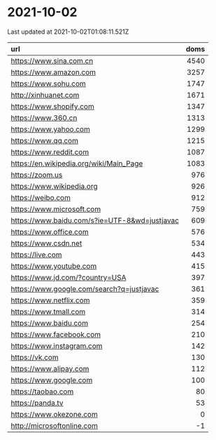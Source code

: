 # 2021-10-02

<!-- BEGIN -->
Last updated at 2021-10-02T01:08:11.521Z

url | doms
:- | -:
https://www.sina.com.cn | 4540
https://www.amazon.com | 3257
https://www.sohu.com | 1747
http://xinhuanet.com | 1671
https://www.shopify.com | 1347
https://www.360.cn | 1313
https://www.yahoo.com | 1299
https://www.qq.com | 1215
https://www.reddit.com | 1087
https://en.wikipedia.org/wiki/Main_Page | 1083
https://zoom.us | 976
https://www.wikipedia.org | 926
https://weibo.com | 912
https://www.microsoft.com | 759
https://www.baidu.com/s?ie=UTF-8&wd=justjavac | 609
https://www.office.com | 576
https://www.csdn.net | 534
https://live.com | 443
https://www.youtube.com | 415
https://www.jd.com/?country=USA | 397
https://www.google.com/search?q=justjavac | 361
https://www.netflix.com | 359
https://www.tmall.com | 314
https://www.baidu.com | 254
https://www.facebook.com | 210
https://www.instagram.com | 142
https://vk.com | 130
https://www.alipay.com | 112
https://www.google.com | 100
https://taobao.com | 80
https://panda.tv | 53
https://www.okezone.com | 0
http://microsoftonline.com | -1
<!-- END -->
